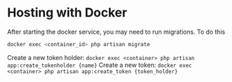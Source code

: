 # Hosting with Docker

After starting the docker service, you may need to run migrations. To do this
```bash
docker exec <container_id> php artisan migrate
```

Create a new token holder: `docker exec <container> php artisan app:create_tokenholder {name}`
Create a new token: `docker exec <container> php artisan app:create_token {token_holder}`
